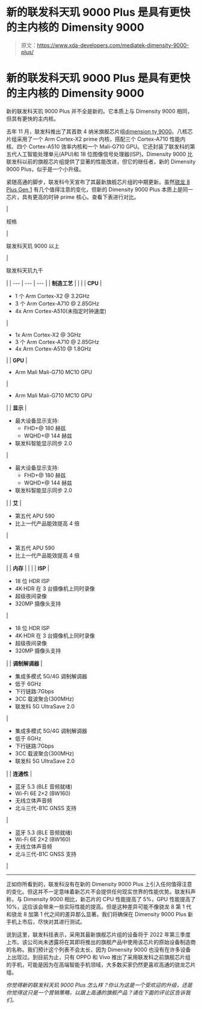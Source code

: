 # 新的联发科天玑 9000 Plus 是具有更快的主内核的 Dimensity 9000

> 原文：<https://www.xda-developers.com/mediatek-dimensity-9000-plus/>

# 新的联发科天玑 9000 Plus 是具有更快的主内核的 Dimensity 9000

新的联发科天玑 9000 Plus 并不全是新的。它本质上与 Dimensity 9000 相同，但具有更快的主内核。

去年 11 月，联发科推出了其首款 4 纳米旗舰芯片组[dimension ty 9000](https://www.xda-developers.com/mediatek-dimensity-9000-launch/)。八核芯片组采用了一个 Arm Cortex-X2 prime 内核，搭配三个 Cortex-A710 性能内核、四个 Cortex-A510 效率内核和一个 Mali-G710 GPU。它还封装了联发科的第五代人工智能处理单元(APU)和 18 位图像信号处理器(ISP)。Dimensity 9000 比联发科以前的旗舰芯片组提供了显著的性能改进，但它的继任者，新的 Dimensity 9000 Plus，似乎是一个小升级。

紧随高通的脚步，联发科今天宣布了其最新旗舰芯片组的中期更新。虽然[骁龙 8 Plus Gen 1](https://www.xda-developers.com/qualcomm-snapdragon-8-plus-gen-1-benchmarks/) 有几个值得注意的变化，但新的 Dimensity 9000 Plus 本质上是同一芯片，具有更高的时钟 prime 核心。查看下表进行对比。

| 

规格

 | 

联发科天玑 9000 以上

 | 

联发科天玑九千

 |
| --- | --- | --- |
| **制造工艺** |  |  |
| **CPU** | 

*   1 个 Arm Cortex-X2 @ 3.2GHz
*   3 个 Arm Cortex-A710 @ 2.85GHz
*   4x Arm Cortex-A510(未指定时钟速度)

 | 

*   1x Arm Cortex-X2 @ 3GHz
*   3 个 Arm Cortex-A710 @ 2.85GHz
*   4x Arm Cortex-A510 @ 1.8GHz

 |
| **GPU** | 

*   Arm Mali Mali-G710 MC10 GPU

 | 

*   Arm Mali Mali-G710 MC10 GPU

 |
| **显示** | 

*   最大设备显示支持:
    *   FHD+@ 180 赫兹
    *   WQHD+@ 144 赫兹
*   联发科智能显示同步 2.0

 | 

*   最大设备显示支持:
    *   FHD+@ 180 赫兹
    *   WQHD+@ 144 赫兹
*   联发科智能显示同步 2.0

 |
| **艾** | 

*   第五代 APU 590
*   比上一代产品能效提高 4 倍

 | 

*   第五代 APU 590
*   比上一代产品能效提高 4 倍

 |
| **内存** |  |  |
| **ISP** | 

*   18 位 HDR ISP
*   4K·HDR 在 3 台摄像机上同时录像
*   超级夜间录像
*   320MP 摄像头支持

 | 

*   18 位 HDR ISP
*   4K·HDR 在 3 台摄像机上同时录像
*   超级夜间录像
*   320MP 摄像头支持

 |
| **调制解调器** | 

*   集成多模式 5G/4G 调制解调器
*   低于 6GHz
*   下行链路:7Gbps
*   3CC 载波聚合(300MHz)
*   联发科 5G UltraSave 2.0

 | 

*   集成多模式 5G/4G 调制解调器
*   低于 6GHz
*   下行链路:7Gbps
*   3CC 载波聚合(300MHz)
*   联发科 5G UltraSave 2.0

 |
| **连通性** | 

*   蓝牙 5.3 (BLE 音频就绪)
*   Wi-Fi 6E 2×2 (BW160)
*   无线立体声音频
*   北斗三代-B1C GNSS 支持

 | 

*   蓝牙 5.3 (BLE 音频就绪)
*   Wi-Fi 6E 2×2 (BW160)
*   无线立体声音频
*   北斗三代-B1C GNSS 支持

 |

* * *

正如你所看到的，联发科没有在新的 Dimensity 9000 Plus 上引入任何值得注意的变化。但这并不一定意味着新芯片不会提供任何现实世界的性能优势。联发科声称，与 Dimensity 9000 相比，新芯片的 CPU 性能提高了 5%，GPU 性能提高了 10%，这应该会带来一些实际性能的提高。但是这种差异可能不像骁龙 8 第 1 代和骁龙 8 加第 1 代之间的差异那么显著。我们将确保在 Dimensity 9000 Plus 新手机上市后，尽快对其进行测试。

说到这里，联发科技表示，采用其最新旗舰芯片组的设备将于 2022 年第三季度上市。该公司尚未透露将在其即将推出的旗舰产品中使用该芯片的原始设备制造商的名称。我们预计这个列表不会太长，因为 Dimensity 9000 也没有在许多设备上出现过。到目前为止，只有 OPPO 和 Vivo 推出了采用联发科之前旗舰芯片组的手机，可能是因为在高端智能手机领域，大多数买家仍然更喜欢高通的骁龙芯片组。

*你觉得新的联发科天玑 9000 Plus 怎么样？你认为这是一个受欢迎的升级，还是你觉得这只是一个营销策略，以跟上高通的旗舰产品？请在下面的评论区告诉我们。*